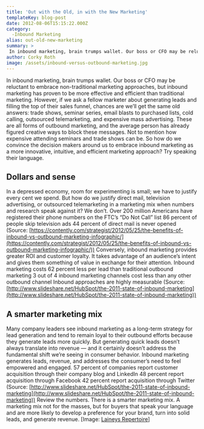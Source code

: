```yaml
---
title: 'Out with the Old, in with the New Marketing'
templateKey: blog-post
date: 2012-08-06T15:15:22.000Z
category: 
  -Inbound Marketing
alias: out-old-new-marketing
summary: > 
 In inbound marketing, brain trumps wallet. Our boss or CFO may be reluctant to embrace non-traditional marketing approaches, but inbound marketing has proven to be more effective and efficient than traditional marketing.
author: Corky Roth
image: /assets/inbound-versus-outbound-marketing.jpg
---
```


In inbound marketing, brain trumps wallet. Our boss or CFO may be reluctant to embrace non-traditional marketing approaches, but inbound marketing has proven to be more effective and efficient than traditional marketing. However, if we ask a fellow marketer about generating leads and filling the top of their sales funnel, chances are we’ll get the same old answers: trade shows, seminar series, email blasts to purchased lists, cold calling, outsourced telemarketing, and expensive mass advertising. These are all forms of outbound marketing, and the average person has already figured creative ways to block these messages. Not to mention how expensive attending seminars and trade shows can be. So how do we convince the decision makers around us to embrace inbound marketing as a more innovative, intuitive, and efficient marketing approach? Try speaking their language.

Dollars and sense
-----------------

In a depressed economy, room for experimenting is small; we have to justify every cent we spend. But how do we justify direct mail, television advertising, or outsourced telemarketing in a marketing mix when numbers and research speak against it? We don’t. Over 200 million Americans have registered their phone numbers on the FTC’s “Do Not Call” list 86 percent of people skip television ads 44 percent of direct mail is never opened (Source: [https://contently.com/strategist/2012/05/25/the-benefits-of-inbound-vs-outbound-marketing-infographic/](https://contently.com/strategist/2012/05/25/the-benefits-of-inbound-vs-outbound-marketing-infographic/)) Conversely, inbound marketing provides greater ROI and customer loyalty. It takes advantage of an audience’s intent and gives them something of value in exchange for their attention. Inbound marketing costs 62 percent less per lead than traditional outbound marketing 3 out of 4 inbound marketing channels cost less than any other outbound channel Inbound approaches are highly measurable (Source: [http://www.slideshare.net/HubSpot/the-2011-state-of-inbound-marketing](http://www.slideshare.net/HubSpot/the-2011-state-of-inbound-marketing))

A smarter marketing mix
-----------------------

Many company leaders see inbound marketing as a long-term strategy for lead generation and tend to remain loyal to their outbound efforts because they generate leads more quickly. But generating quick leads doesn’t always translate into revenue — and it certainly doesn’t address the fundamental shift we’re seeing in consumer behavior. Inbound marketing generates leads, revenue, and addresses the consumer’s need to feel empowered and engaged. 57 percent of companies report customer acquisition through their company blog and LinkedIn 48 percent report acquisition through Facebook 42 percent report acquisition through Twitter  (Source: [http://www.slideshare.net/HubSpot/the-2011-state-of-inbound-marketing](http://www.slideshare.net/HubSpot/the-2011-state-of-inbound-marketing)) Review the numbers. There is a smarter marketing mix. A marketing mix not for the masses, but for buyers that speak your language and are more likely to develop a preference for your brand, turn into solid leads, and generate revenue. \[Image: [Laineys Repertoire](http://www.flickr.com/photos/76283671@N00/157827173/)\]
